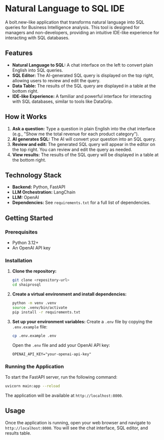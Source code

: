 # Natural Language to SQL IDE

A bolt.new-like application that transforms natural language into SQL queries for Business Intelligence analysis. This tool is designed for managers and non-developers, providing an intuitive IDE-like experience for interacting with SQL databases.

## Features

- **Natural Language to SQL:** A chat interface on the left to convert plain English into SQL queries.
- **SQL Editor:** The AI-generated SQL query is displayed on the top right, allowing users to review and edit the query.
- **Data Table:** The results of the SQL query are displayed in a table at the bottom right.
- **IDE-like Experience:** A familiar and powerful interface for interacting with SQL databases, similar to tools like DataGrip.

## How it Works

1.  **Ask a question:** Type a question in plain English into the chat interface (e.g., "Show me the total revenue for each product category").
2.  **AI generates SQL:** The AI will convert your question into an SQL query.
3.  **Review and edit:** The generated SQL query will appear in the editor on the top right. You can review and edit the query as needed.
4.  **View results:** The results of the SQL query will be displayed in a table at the bottom right.

## Technology Stack

- **Backend:** Python, FastAPI
- **LLM Orchestration:** LangChain
- **LLM:** OpenAI
- **Dependencies:** See `requirements.txt` for a full list of dependencies.

## Getting Started

### Prerequisites

- Python 3.12+
- An OpenAI API key

### Installation

1.  **Clone the repository:**
    ```bash
    git clone <repository-url>
    cd shaiprosql
    ```

2.  **Create a virtual environment and install dependencies:**
    ```bash
    python -m venv .venv
    source .venv/bin/activate
    pip install -r requirements.txt
    ```

3.  **Set up your environment variables:**
    Create a `.env` file by copying the `.env.example` file:
    ```bash
    cp .env.example .env
    ```
    Open the `.env` file and add your OpenAI API key:
    ```
    OPENAI_API_KEY="your-openai-api-key"
    ```

### Running the Application

To start the FastAPI server, run the following command:

```bash
uvicorn main:app --reload
```

The application will be available at `http://localhost:8000`.

## Usage

Once the application is running, open your web browser and navigate to `http://localhost:8000`. You will see the chat interface, SQL editor, and results table.
